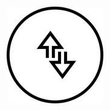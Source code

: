 
<p align="center">
  <img width="256" height="256" src="/PacketMonitor.png">
</p>

<p align="center">
  <br />
</p>


